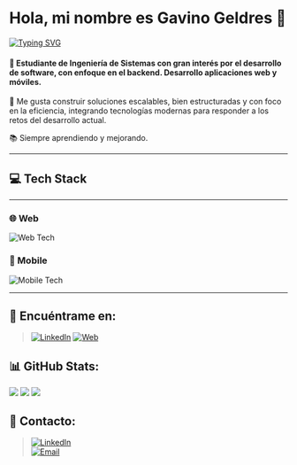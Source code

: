 # Hola, mi nombre es Gavino Geldres 👋

[![Typing SVG](https://readme-typing-svg.demolab.com?font=Fira+Code&pause=1000&color=207194&width=435&lines=Web+and+mobile+developer+%F0%9F%9A%80)](https://git.io/typing-svg)

#### 🚀 Estudiante de Ingeniería de Sistemas con gran interés por el desarrollo de software, con enfoque en el backend. Desarrollo aplicaciones web y móviles.

🔧 Me gusta construir soluciones escalables, bien estructuradas y con foco en la eficiencia, integrando tecnologías modernas para responder a los retos del desarrollo actual.

📚 Siempre aprendiendo y mejorando.

---

## 💻 Tech Stack

---

### 🌐 Web
![Web Tech](https://skillicons.dev/icons?i=spring,nestjs,django,react,angular,typescript,postgres,git,github)


### 📱 Mobile
![Mobile Tech](https://skillicons.dev/icons?i=flutter,react,kotlin,swift)

---


## 🔎 Encuéntrame en:
>[![LinkedIn](https://img.shields.io/badge/LinkedIn-Gavino_Geldres_Pinto-0077B5?style=for-the-badge&logo=linkedin&logoColor=white&labelColor=101010)](https://linkedin.com/in/gavino-gabriel-geldres-pinto)
[![Web](https://img.shields.io/badge/Web-Web.com-3F801D?style=for-the-badge&logo=dev.to&logoColor=white&labelColor=101010)](https://gavino-geldres.vercel.app/)

## 📊 GitHub Stats:
<div name ="stats">
  <img src ="http://github-profile-summary-cards.vercel.app/api/cards/profile-details?username=ggeldresp18&theme=radical"/>
  <img src ="http://github-profile-summary-cards.vercel.app/api/cards/stats?username=ggeldresp18&theme=radical"/>
  <img src ="http://github-profile-summary-cards.vercel.app/api/cards/repos-per-language?username=ggeldresp18&theme=radical"/>
</div>

## 📝 Contacto:
>[![LinkedIn](https://img.shields.io/badge/Gavino_Geldres_Pinto-LinkedIn-0A66C2?style=for-the-badge&logo=linkedin&logoColor=white&labelColor=101010)](https://linkedin.com/in/gavino-gabriel-geldres-pinto)
><br>
>[![Email](https://img.shields.io/badge/gavinogeldresp@gmail.com-Email-D14836?style=for-the-badge&logo=gmail&logoColor=white&labelColor=101010)](mailto:gavinogeldresp@gmail.com)

